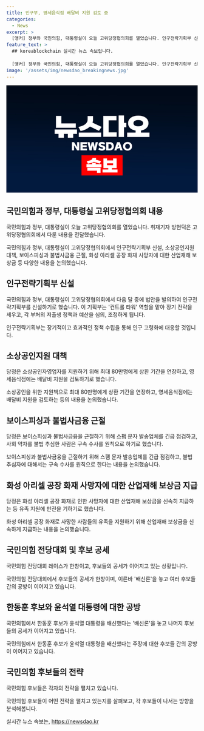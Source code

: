 ```yaml
---
title: 인구부, 영세음식점 배달비 지원 검토 중
categories:
  - News
excerpt: >
  [앵커] 정부와 국민의힘, 대통령실이 오늘 고위당정협의희를 열었습니다. 인구전략기획부 신설, 소상공인자영업자 지원 등 대책 발표. 보이스피싱과 불법사금융 근절을 위한 조치로 스팸 문자 발송업체 점검 등 결정. 국민의힘 내 한동훈 후보와 윤석열 대통령을 둘러싼 공세 속 전당대회 레이스 진행 중. 민주당 전 대표 이재명에 연임론 뚜렷. 최고위원 후보군 몰리며 명심 마케팅 진행 중.
feature_text: >
  ## koreablockchain 실시간 뉴스 속보입니다.

  [앵커] 정부와 국민의힘, 대통령실이 오늘 고위당정협의희를 열었습니다. 인구전략기획부 신설, 소상공인자영업자 지원 등 대책 발표. 보이스피싱과 불법사금융 근절을 위한 조치로 스팸 문자 발송업체 점검 등 결정. 국민의힘 내 한동훈 후보와 윤석열 대통령을 둘러싼 공세 속 전당대회 레이스 진행 중. 민주당 전 대표 이재명에 연임론 뚜렷. 최고위원 후보군 몰리며 명심 마케팅 진행 중.
image: '/assets/img/newsdao_breakingnews.jpg'
---
```


<p><img src="/assets/img/newsdao_breakingnews.jpg" alt="koreablockchain 속보" /></p>

<h2 data-ke-size="size26">국민의힘과 정부, 대통령실 고위당정협의회 내용</h2>

<p>국민의힘과 정부, 대통령실이 오늘 고위당정협의회를 열었습니다. 취재기자 방현덕은 고위당정협의회에서 다룬 내용을 전달했습니다.</p>

<p data-ke-size="size16">국민의힘과 정부, 대통령실이 고위당정협의회에서 인구전략기획부 신설, 소상공인지원 대책, 보이스피싱과 불법사금융 근절, 화성 아리셀 공장 화재 사망자에 대한 산업재해 보상금 등 다양한 내용을 논의했습니다.</p>

<h2 data-ke-size="size26">인구전략기획부 신설</h2>

<p>국민의힘과 정부, 대통령실이 고위당정협의회에서 다음 달 중에 법안을 발의하여 인구전략기획부를 신설하기로 했습니다. 이 기획부는 '컨트롤 타워' 역할을 맡아 장기 전략을 세우고, 각 부처의 저출생 정책과 예산을 심의, 조정하게 됩니다.</p>

<p data-ke-size="size16">인구전략기획부는 장기적이고 효과적인 정책 수립을 통해 인구 고령화에 대응할 것입니다.</p>

<h2 data-ke-size="size26">소상공인지원 대책</h2>

<p>당정은 소상공인자영업자를 지원하기 위해 최대 80만명에게 상환 기간을 연장하고, 영세음식점에는 배달비 지원을 검토하기로 했습니다.</p>

<p data-ke-size="size16">소상공인을 위한 지원책으로 최대 80만명에게 상환 기간을 연장하고, 영세음식점에는 배달비 지원을 검토하는 등의 내용을 논의했습니다.</p>

<h2 data-ke-size="size26">보이스피싱과 불법사금융 근절</h2>

<p>당정은 보이스피싱과 불법사금융을 근절하기 위해 스팸 문자 발송업체를 긴급 점검하고, 사회 약자를 불법 추심한 사람은 구속 수사를 원칙으로 하기로 했습니다.</p>

<p data-ke-size="size16">보이스피싱과 불법사금융을 근절하기 위해 스팸 문자 발송업체를 긴급 점검하고, 불법 추심자에 대해서는 구속 수사를 원칙으로 한다는 내용을 논의했습니다.</p>

<h2 data-ke-size="size26">화성 아리셀 공장 화재 사망자에 대한 산업재해 보상금 지급</h2>

<p>당정은 화성 아리셀 공장 화재로 인한 사망자에 대한 산업재해 보상금을 신속히 지급하는 등 유족 지원에 만전을 기하기로 했습니다.</p>

<p data-ke-size="size16">화성 아리셀 공장 화재로 사망한 사람들의 유족을 지원하기 위해 산업재해 보상금을 신속하게 지급하는 내용을 논의했습니다.</p>

<h2 data-ke-size="size26">국민의힘 전당대회 및 후보 공세</h2>

<p>국민의힘 전당대회 레이스가 한창이고, 후보들의 공세가 이어지고 있는 상황입니다.</p>

<p data-ke-size="size16">국민의힘 전당대회에서 후보들의 공세가 한창이며, 이른바 '배신론'을 놓고 여러 후보들 간의 공방이 이어지고 있습니다.</p>

<h2 data-ke-size="size26">한동훈 후보와 윤석열 대통령에 대한 공방</h2>

<p>국민의힘에서 한동훈 후보가 윤석열 대통령을 배신했다는 '배신론'을 놓고 나머지 후보들의 공세가 이어지고 있습니다.</p>

<p data-ke-size="size16">국민의힘에서 한동훈 후보가 윤석열 대통령을 배신했다는 주장에 대한 후보들 간의 공방이 이어지고 있습니다.</p>

<h2 data-ke-size="size26">국민의힘 후보들의 전략</h2>

<p>국민의힘 후보들은 각자의 전략을 펼치고 있습니다.</p>

<p data-ke-size="size16">국민의힘 후보들이 어떤 전략을 펼치고 있는지를 살펴보고, 각 후보들이 나서는 방향을 분석해봅니다.</p>
실시간 뉴스 속보는, <a href="https://newsdao.kr" rel="dofollow">https://newsdao.kr</a>


